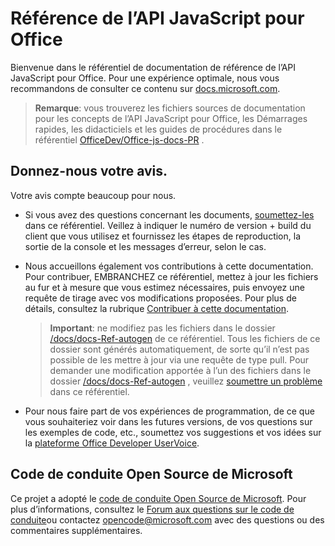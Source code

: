 # <a name="office-javascript-api-reference"></a>Référence de l’API JavaScript pour Office

Bienvenue dans le référentiel de documentation de référence de l’API JavaScript pour Office. Pour une expérience optimale, nous vous recommandons de consulter ce contenu sur [docs.microsoft.com](https://docs.microsoft.com/javascript/api/overview/office).

> **Remarque**: vous trouverez les fichiers sources de documentation pour les concepts de l’API JavaScript pour Office, les Démarrages rapides, les didacticiels et les guides de procédures dans le référentiel [OfficeDev/Office-js-docs-PR](https://github.com/OfficeDev/office-js-docs-pr) .

## <a name="give-us-your-feedback"></a>Donnez-nous votre avis.

Votre avis compte beaucoup pour nous.

* Si vous avez des questions concernant les documents, [soumettez-les](https://github.com/OfficeDev/office-js-docs-reference/issues) dans ce référentiel. Veillez à indiquer le numéro de version + build du client que vous utilisez et fournissez les étapes de reproduction, la sortie de la console et les messages d’erreur, selon le cas.

* Nous accueillons également vos contributions à cette documentation. Pour contribuer, EMBRANCHEZ ce référentiel, mettez à jour les fichiers au fur et à mesure que vous estimez nécessaires, puis envoyez une requête de tirage avec vos modifications proposées. Pour plus de détails, consultez la rubrique [Contribuer à cette documentation](Contributing.md).

    > **Important**: ne modifiez pas les fichiers dans le dossier [/docs/docs-Ref-autogen](https://github.com/OfficeDev/office-js-docs-reference/tree/master/docs/docs-ref-autogen) de ce référentiel. Tous les fichiers de ce dossier sont générés automatiquement, de sorte qu’il n’est pas possible de les mettre à jour via une requête de type pull. Pour demander une modification apportée à l’un des fichiers dans le dossier [/docs/docs-Ref-autogen](https://github.com/OfficeDev/office-js-docs-reference/tree/master/docs/docs-ref-autogen) , veuillez [soumettre un problème](https://github.com/OfficeDev/office-js-docs-reference/issues) dans ce référentiel.

* Pour nous faire part de vos expériences de programmation, de ce que vous souhaiteriez voir dans les futures versions, de vos questions sur les exemples de code, etc., soumettez vos suggestions et vos idées sur la [plateforme Office Developer UserVoice](https://officespdev.uservoice.com/).


## <a name="microsoft-open-source-code-of-conduct"></a>Code de conduite Open Source de Microsoft

Ce projet a adopté le [code de conduite Open Source de Microsoft](https://opensource.microsoft.com/codeofconduct/).
Pour plus d’informations, consultez le [Forum aux questions sur le code de conduite](https://opensource.microsoft.com/codeofconduct/faq/)ou contactez [opencode@microsoft.com](mailto:opencode@microsoft.com) avec des questions ou des commentaires supplémentaires.

